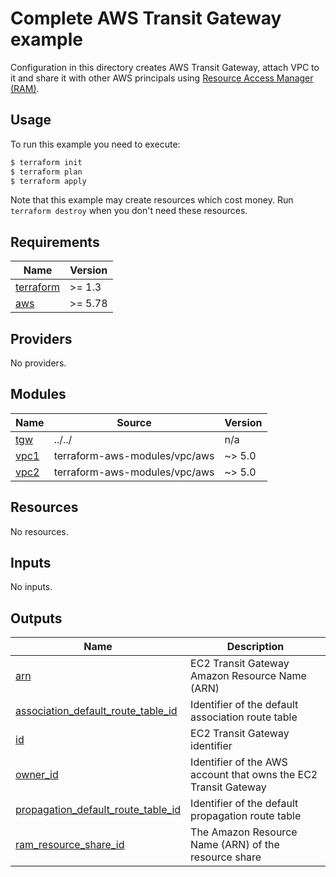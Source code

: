 # Complete AWS Transit Gateway example

Configuration in this directory creates AWS Transit Gateway, attach VPC to it and share it with other AWS principals using [Resource Access Manager (RAM)](https://aws.amazon.com/ram/).

## Usage

To run this example you need to execute:

```bash
$ terraform init
$ terraform plan
$ terraform apply
```

Note that this example may create resources which cost money. Run `terraform destroy` when you don't need these resources.

<!-- BEGIN_TF_DOCS -->
## Requirements

| Name | Version |
|------|---------|
| <a name="requirement_terraform"></a> [terraform](#requirement\_terraform) | >= 1.3 |
| <a name="requirement_aws"></a> [aws](#requirement\_aws) | >= 5.78 |

## Providers

No providers.

## Modules

| Name | Source | Version |
|------|--------|---------|
| <a name="module_tgw"></a> [tgw](#module\_tgw) | ../../ | n/a |
| <a name="module_vpc1"></a> [vpc1](#module\_vpc1) | terraform-aws-modules/vpc/aws | ~> 5.0 |
| <a name="module_vpc2"></a> [vpc2](#module\_vpc2) | terraform-aws-modules/vpc/aws | ~> 5.0 |

## Resources

No resources.

## Inputs

No inputs.

## Outputs

| Name | Description |
|------|-------------|
| <a name="output_arn"></a> [arn](#output\_arn) | EC2 Transit Gateway Amazon Resource Name (ARN) |
| <a name="output_association_default_route_table_id"></a> [association\_default\_route\_table\_id](#output\_association\_default\_route\_table\_id) | Identifier of the default association route table |
| <a name="output_id"></a> [id](#output\_id) | EC2 Transit Gateway identifier |
| <a name="output_owner_id"></a> [owner\_id](#output\_owner\_id) | Identifier of the AWS account that owns the EC2 Transit Gateway |
| <a name="output_propagation_default_route_table_id"></a> [propagation\_default\_route\_table\_id](#output\_propagation\_default\_route\_table\_id) | Identifier of the default propagation route table |
| <a name="output_ram_resource_share_id"></a> [ram\_resource\_share\_id](#output\_ram\_resource\_share\_id) | The Amazon Resource Name (ARN) of the resource share |
<!-- END_TF_DOCS -->
